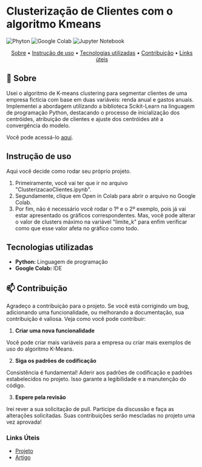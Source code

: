 <h1>Clusterização de Clientes com o algoritmo Kmeans</h1>

[PYTHON]: https://img.shields.io/badge/Python-FFD43B?style=for-the-badge&logo=python&logoColor=blue
[COLAB]: https://img.shields.io/badge/Colab-F9AB00?style=for-the-badge&logo=googlecolab&color=525252
[JUPYTER]: https://img.shields.io/badge/Jupyter-F37626.svg?&style=for-the-badge&logo=Jupyter&logoColor=white

![Phyton][PYTHON]
![Google Colab][COLAB]
![Jupyter Notebook][JUPYTER]

<p align="center">
 <a href="#about">Sobre</a> • 
 <a href="#started">Instrução de uso</a> •
 <a href="#technologies">Tecnologias utilizadas</a> •
 <a href="#contribute">Contribuição</a> •
 <a href="#links">Links úteis</a> 
</p>

<h2 id="about">📌 Sobre</h2>

Usei o algoritmo de K-means clustering para segmentar clientes de uma empresa fictícia com base em duas variáveis: renda anual e gastos anuais. Implementei a abordagem utilizando a biblioteca Scikit-Learn na linguagem de programação Python, destacando o processo de inicialização dos centróides, atribuição de clientes e ajuste dos centróides até a convergência do modelo.

Você pode acessá-lo [aqui](https://colab.research.google.com/drive/1M_aAXWQcgOmT5G_eYUqj_T5ksr09ppR2?usp=sharing).

<h2 id="started">Instrução de uso</h2>

Aqui você decide como rodar seu próprio projeto.

1. Primeiramente, você vai ter que ir no arquivo "ClusterizacaoClientes.ipynb".
2. Segundamente, clique em Open in Colab para abrir o arquivo no Google Colab.
3. Por fim, não é necessário você rodar o 1º e o 2º exemplo, pois já vai estar apresentado os gráficos correspondentes. Mas, você pode alterar o valor de clusters máximo na variável "limite_k" para enfim verificar como que esse valor afeta no gráfico como todo.

<h2 id="technologies">Tecnologias utilizadas</h2>

- **Python:** Linguagem de programação
- **Google Colab:** IDE

<h2 id="contribute">📫 Contribuição</h2>

Agradeço a contribuição para o projeto. Se você está corrigindo um bug, adicionando uma funcionalidade, ou melhorando a documentação, sua contribuição é valiosa. Veja como você pode contribuir:

1. **Criar uma nova funcionalidade**

Você pode criar mais variáveis para a empresa ou criar mais exemplos de uso do algoritmo K-Means.

2. **Siga os padrões de codificação**

Consistência é fundamental! Aderir aos padrões de codificação e padrões estabelecidos no projeto. Isso garante a legibilidade e a manutenção do código.

3. **Espere pela revisão**

Irei rever a sua solicitação de pull. Participe da discussão e faça as alterações solicitadas. Suas contribuições serão mescladas no projeto uma vez aprovada!

<h3 id="links">Links Úteis</h3>

- [Projeto](https://colab.research.google.com/drive/1M_aAXWQcgOmT5G_eYUqj_T5ksr09ppR2?usp=sharing)
- [Artigo](https://www.linkedin.com/feed/update/urn:li:activity:7251697145542549504/)
